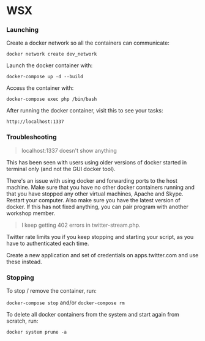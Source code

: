 # WSX

### Launching

Create a docker network so all the containers can communicate:

`docker network create dev_network`

Launch the docker container with:

`docker-compose up -d --build`

Access the container with:

`docker-compose exec php /bin/bash`

After running the docker container, visit this to see your tasks:

`http://localhost:1337`

### Troubleshooting

> localhost:1337 doesn't show anything

This has been seen with users using older versions of docker started in terminal only (and not the GUI docker tool).


There's an issue with using docker and forwarding ports to the host machine. Make sure that you have no other docker 
containers running and that you have stopped any other virtual machines, Apache and Skype. Restart your computer. Also
make sure you have the latest version of docker. If this has not fixed anything, you can pair program with another
workshop member.

> I keep getting 402 errors in twitter-stream.php.

Twitter rate limits you if you keep stopping and starting your script, as you have to authenticated each time.

Create a new application and set of credentials on apps.twitter.com and use these instead.

### Stopping

To stop / remove the container, run:

`docker-compose stop` and/or `docker-compose rm`

To delete all docker containers from the system and start again from scratch, run:

`docker system prune -a`
